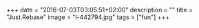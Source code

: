 +++
date = "2016-07-03T03:05:51+02:00"
description = ""
title = "Just.Rebase"
image = "l-442794.jpg"
tags = ["fun"]
+++

